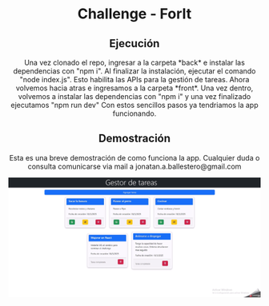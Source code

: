 <h1 align='center'>Challenge - ForIt</h1>

<h2 align='center'>Ejecución</h2>

<div align='center'>
 <p>
  Una vez clonado el repo, ingresar a la carpeta *back* e instalar las dependencias con "npm i".
  Al finalizar la instalación, ejecutar el comando "node index.js". Esto habilita las APIs para la gestión de tareas.
  Ahora volvemos hacia atras e ingresamos a la carpeta *front*. Una vez dentro, volvemos a instalar las dependencias con "npm i" y una vez finalizado ejecutamos "npm run dev"
  Con estos sencillos pasos ya tendriamos la app funcionando.
</p>
</div>


<h2 align='center'>Demostración</h2>

<div align='center'>
  <p>
  Esta es una breve demostración de como funciona la app. Cualquier duda o consulta comunicarse via mail a jonatan.a.ballestero@gmail.com
  </p>
  <img src="/demostracion.gif" alt="demo">
</div>
